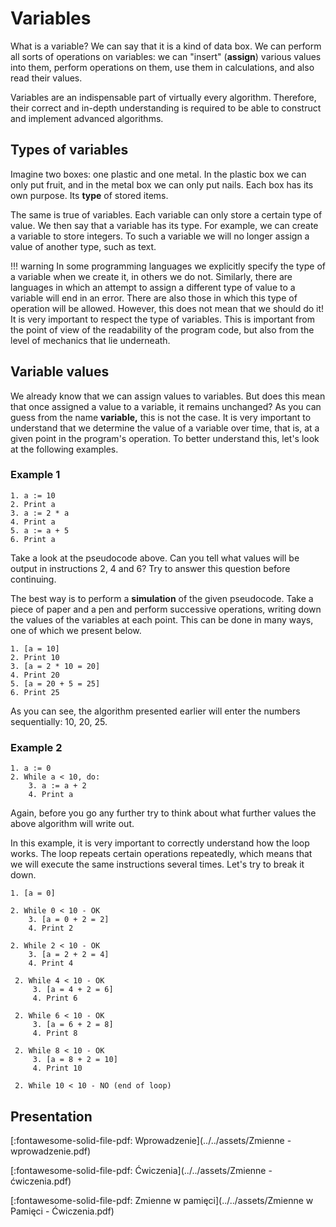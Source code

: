 # Variables

What is a variable? We can say that it is a kind of data box. We can perform all sorts of operations on variables: we can "insert" (**assign**) various values into them, perform operations on them, use them in calculations, and also read their values.

Variables are an indispensable part of virtually every algorithm. Therefore, their correct and in-depth understanding is required to be able to construct and implement advanced algorithms.

## Types of variables

Imagine two boxes: one plastic and one metal. In the plastic box we can only put fruit, and in the metal box we can only put nails. Each box has its own purpose. Its **type** of stored items.

The same is true of variables. Each variable can only store a certain type of value. We then say that a variable has its type. For example, we can create a variable to store integers. To such a variable we will no longer assign a value of another type, such as text.

!!! warning
	 In some programming languages we explicitly specify the type of a variable when we create it, in others we do not. Similarly, there are languages in which an attempt to assign a different type of value to a variable will end in an error. There are also those in which this type of operation will be allowed. However, this does not mean that we should do it! It is very important to respect the type of variables. This is important from the point of view of the readability of the program code, but also from the level of mechanics that lie underneath.

## Variable values

We already know that we can assign values to variables. But does this mean that once assigned a value to a variable, it remains unchanged? As you can guess from the name **variable,** this is not the case. It is very important to understand that we determine the value of a variable over time, that is, at a given point in the program's operation. To better understand this, let's look at the following examples.

### Example 1

```
1. a := 10
2. Print a
3. a := 2 * a
4. Print a
5. a := a + 5
6. Print a
```

Take a look at the pseudocode above. Can you tell what values will be output in instructions 2, 4 and 6? Try to answer this question before continuing.

The best way is to perform a **simulation** of the given pseudocode. Take a piece of paper and a pen and perform successive operations, writing down the values of the variables at each point. This can be done in many ways, one of which we present below.

```
1. [a = 10]
2. Print 10
3. [a = 2 * 10 = 20]
4. Print 20
5. [a = 20 + 5 = 25]
6. Print 25
```

As you can see, the algorithm presented earlier will enter the numbers sequentially: $10,\ 20,\ 25$.

### Example 2

```
1. a := 0
2. While a < 10, do:
    3. a := a + 2
    4. Print a
```

Again, before you go any further try to think about what further values the above algorithm will write out.

In this example, it is very important to correctly understand how the loop works. The loop repeats certain operations repeatedly, which means that we will execute the same instructions several times. Let's try to break it down.

```
1. [a = 0]

2. While 0 < 10 - OK
    3. [a = 0 + 2 = 2]
    4. Print 2
    
2. While 2 < 10 - OK
    3. [a = 2 + 2 = 4]
    4. Print 4
    
 2. While 4 < 10 - OK
     3. [a = 4 + 2 = 6]
     4. Print 6
     
 2. While 6 < 10 - OK
     3. [a = 6 + 2 = 8]
     4. Print 8
     
 2. While 8 < 10 - OK
     3. [a = 8 + 2 = 10]
     4. Print 10
     
 2. While 10 < 10 - NO (end of loop)
```

## Presentation

[:fontawesome-solid-file-pdf: Wprowadzenie](../../assets/Zmienne - wprowadzenie.pdf)

[:fontawesome-solid-file-pdf: Ćwiczenia](../../assets/Zmienne - ćwiczenia.pdf)

[:fontawesome-solid-file-pdf: Zmienne w pamięci](../../assets/Zmienne w Pamięci - Ćwiczenia.pdf)